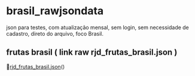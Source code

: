 # brasil_rawjsondata
json para testes, com atualização mensal, sem login, sem necessidade de cadastro, direto do arquivo, foco Brasil.

## frutas brasil ( link raw rjd_frutas_brasil.json )
📂[rjd_frutas_brasil.json](https://raw.githubusercontent.com/charles-cs50/brasil_rawjsondata/refs/heads/main/rjd_frutas_brasil.json)()
